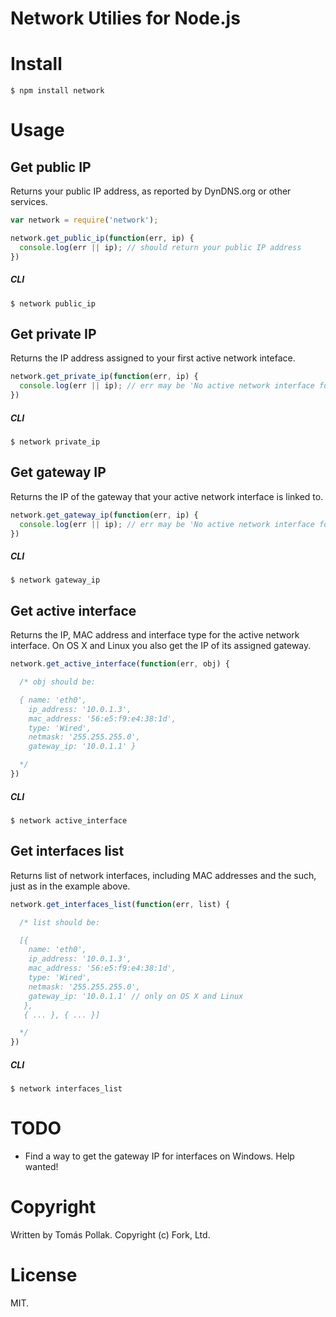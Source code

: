Network Utilies for Node.js
===========================

# Install

    $ npm install network

# Usage

## Get public IP

Returns your public IP address, as reported by DynDNS.org or other services.

``` js
var network = require('network');

network.get_public_ip(function(err, ip) {
  console.log(err || ip); // should return your public IP address
})
```

##### CLI

    $ network public_ip

## Get private IP

Returns the IP address assigned to your first active network inteface.

``` js
network.get_private_ip(function(err, ip) {
  console.log(err || ip); // err may be 'No active network interface found'.
})
```

##### CLI

    $ network private_ip

## Get gateway IP

Returns the IP of the gateway that your active network interface is linked to.

``` js
network.get_gateway_ip(function(err, ip) {
  console.log(err || ip); // err may be 'No active network interface found.'
})
```

##### CLI

    $ network gateway_ip

## Get active interface

Returns the IP, MAC address and interface type for the active network
interface. On OS X and Linux you also get the IP of its assigned gateway.

``` js
network.get_active_interface(function(err, obj) {

  /* obj should be:

  { name: 'eth0',
    ip_address: '10.0.1.3',
    mac_address: '56:e5:f9:e4:38:1d',
    type: 'Wired',
    netmask: '255.255.255.0',
    gateway_ip: '10.0.1.1' }

  */
})
```

##### CLI

    $ network active_interface

## Get interfaces list

Returns list of network interfaces, including MAC addresses and the such, just
as in the example above.

``` js
network.get_interfaces_list(function(err, list) {

  /* list should be:

  [{
    name: 'eth0',
    ip_address: '10.0.1.3',
    mac_address: '56:e5:f9:e4:38:1d',
    type: 'Wired',
    netmask: '255.255.255.0',
    gateway_ip: '10.0.1.1' // only on OS X and Linux
   },
   { ... }, { ... }]

  */
})
```

##### CLI

    $ network interfaces_list

# TODO

- Find a way to get the gateway IP for interfaces on Windows. Help wanted!

# Copyright

Written by Tomás Pollak. Copyright (c) Fork, Ltd.

# License

MIT.
